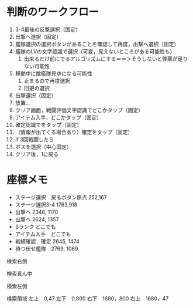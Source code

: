 # 判断のワークフロー
1. 3-4最後の反撃選択（固定）
2. 出撃へ選択（固定）
3. 艦隊選択の選択ボタンがあることを確認して再度，出撃へ選択（固定）
4. 艦隊のLVの文字認識で選択（可変，見えないところがある可能性も）
   1. 出来るだけ前にでるアルゴリズムにする＝＝＞そうしないと弾薬が足りない可能性
5. 移動中に敵艦隊見ゆになる可能性
   1. 止まるので再度選択
   2. 回避の選択
6. 出撃選択（固定）
7. 放置...
8. クリア画面，戦闘評価文字認識でどこかタップ（固定）
9.  アイテム入手，どこかタップ（固定）
10. 確定認識でをタップ（固定）
11. （情報が出てくる場合あり）確定をタップ（固定）
12. if 3回戦闘したら
13. ボスを選択（中心固定）
14. クリア後，1に戻る

# 座標メモ
- ステージ選択　戻るボタン原点 252,167
- ステージ選択3-4 1763,918
- 出撃へ 2348, 1170
- 出撃へ 2624, 1357
- Sランク どこでも
- アイテム入手　どこでも
- 戦績確認　確定 2645, 1474
- 待つ伏せ艦隊　2769, 1069

検索右側

検索真ん中

検索左側

検索領域
左上　0,47
左下　0,800
右下　1680，800
右上　1680，47
